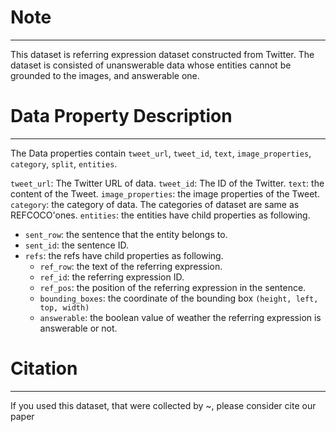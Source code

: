 # Note
-----
This dataset is referring expression dataset constructed from Twitter. The dataset is consisted of unanswerable data whose entities cannot be grounded to the images, and answerable one.

# Data Property Description
---
The Data properties contain `tweet_url`, `tweet_id`, `text`, `image_properties`, `category`, `split`, `entities`.

`tweet_url`: The Twitter URL of data.
`tweet_id`:  The ID of the Twitter.
`text`: the content of the Tweet.
`image_properties`: the image properties of the Tweet.
`category`: the category of data. The categories of dataset are same as REFCOCO'ones.
`entities`: the entities have child properties as following.

* `sent_row`: the sentence that the entity belongs to.
* `sent_id`: the sentence ID.
* `refs`: the refs have child properties as following.
	- `ref_row`: the text of the referring expression.
	- `ref_id`: the referring expression ID.
	- `ref_pos`: the position of the referring expression in the sentence.
	- `bounding_boxes`: the coordinate of the bounding box `(height, left, top, width)`
	- `answerable`: the boolean value of weather the referring expression is answerable or not.

# Citation
---
If you used this dataset, that were collected by ~, please consider cite our paper


